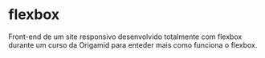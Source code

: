 # flexbox
Front-end de um site responsivo desenvolvido totalmente com flexbox durante um curso da Origamid para enteder mais como funciona o flexbox.
